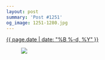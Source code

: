 ```yaml
---
layout: post
summary: 'Post #1251'
og_image: 1251-1280.jpg
---
```


<div class="post">
 <time>
  <a href="/1251">
   {{ page.date | date: "%B %-d, %Y" }}
  </a>
 </time>
 <a href="/1251">
  <figure data-taken="12/26/2020">
   <img sizes="(min-width: 700px) 50vw, calc(100vw - 2rem)" src="{{ site.assets_url }}/1251-640.jpg" srcset="{{ site.assets_url }}/1251-320.jpg 320w, {{ site.assets_url }}/1251-640.jpg 640w, {{ site.assets_url }}/1251-960.jpg 960w, {{ site.assets_url }}/1251-1280.jpg 1280w"/>
  </figure>
 </a>
</div>
